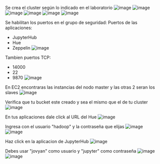 Se crea el cluster según lo indicado en el laboratorio
![image](https://github.com/user-attachments/assets/62431f4d-e9f6-4b07-93a8-6deb1974559e)
![image](https://github.com/user-attachments/assets/ee59f8cf-c7d5-4a1a-bbb3-1d2d22a94b16)
![image](https://github.com/user-attachments/assets/7f701c9c-8dfc-4428-ac1c-b21e7c736b72)
![image](https://github.com/user-attachments/assets/4dffea36-a169-43c4-9622-93d5a523b433)
![image](https://github.com/user-attachments/assets/b18e7acd-1866-465a-8543-f0e6bdf7d620)
![image](https://github.com/user-attachments/assets/41641576-3626-42e0-aacd-29d6bf13724f)

Se habilitan los puertos en el grupo de seguridad:
Puertos de las aplicaciones:
- JupyterHub
- Hue
- Zeppelin
![image](https://github.com/user-attachments/assets/cc045642-e949-46a8-8acd-cc36dbf08445)

Tambien puertos TCP:
- 14000
- 22
- 9870
![image](https://github.com/user-attachments/assets/01edb33b-ec6c-45ce-886b-2e3c1cb9cc73)

En EC2 encontraras las instancias del nodo master y las otras 2 seran los slaves
![image](https://github.com/user-attachments/assets/c6cb7a69-71de-4d5b-b949-36ab6f13234b)

Verifica que tu bucket este creado y sea el mismo que el de tu cluster
![image](https://github.com/user-attachments/assets/1e30a92a-6bff-4779-beef-f122fac33b2a)

En tus aplicaciones dale click al URL del Hue
![image](https://github.com/user-attachments/assets/cc045642-e949-46a8-8acd-cc36dbf08445)

Ingresa con el usuario "hadoop" y la contraseña que elijas
![image](https://github.com/user-attachments/assets/9b6cd46a-6dd2-4f06-ac72-ca1236ff0b30)
![image](https://github.com/user-attachments/assets/0341201b-dd6c-4677-80d0-45e1783518bc)

Haz click en la aplicacion de JupyterHub
![image](https://github.com/user-attachments/assets/cc045642-e949-46a8-8acd-cc36dbf08445)

Debes usar "jovyan" como usuario y "jupyter" como contraseña
![image](https://github.com/user-attachments/assets/38478e5d-da21-4cbd-ad89-61d1a6b7ad76)
![image](https://github.com/user-attachments/assets/07a84fb2-780b-4324-80dd-8405f4104302)
